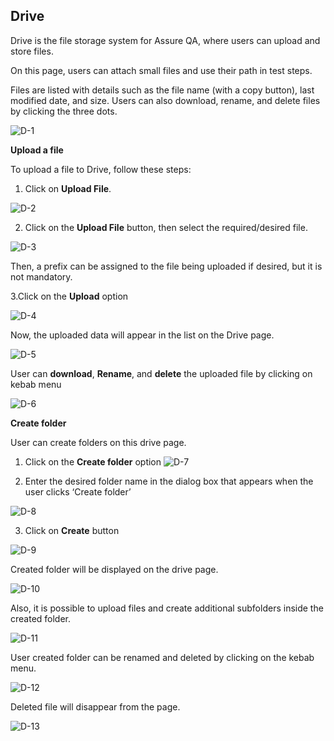 ## Drive
Drive is the file storage system for Assure QA, where users can upload and store files.

On this page, users can attach small files and use their path in test steps.

Files are listed with details such as the file name (with a copy button), last modified date, and size. Users can also download, rename, and delete files by clicking the three dots.

![D-1](/images/D-1.png)

**Upload a file**

To upload a file to Drive, follow these steps:

1. Click on **Upload File**.

![D-2](/images/D-2.png)

2. Click on the **Upload File** button, then select the required/desired file.

![D-3](/images/D-3.png)

Then, a prefix can be assigned to the file being uploaded if desired, but it is not mandatory.

3.Click on the **Upload** option

![D-4](/images/D-4.png)

Now, the uploaded data will appear in the list on the Drive page.

![D-5](/images/D-5.png)

User can **download**, **Rename**,  and **delete** the uploaded file by clicking on kebab menu

![D-6](/images/D-6.png)

**Create folder**

User can create folders on this drive page.

1. Click on the **Create folder** option
![D-7](/images/D-7.png)

2. Enter the desired folder name in the dialog box that appears when the user clicks ‘Create folder’

![D-8](/images/D-8.png)

3. Click on **Create** button

![D-9](/images/D-9.png)

Created folder will be displayed on the drive page.

![D-10](/images/D-10.png)

Also, it is possible to upload files and create additional subfolders inside the created folder.

![D-11](/images/D-11.png)

User created folder can be renamed and deleted by clicking on the kebab menu.

![D-12](images/D-12.png)

Deleted file will disappear from the page.

![D-13](/images/D-13.png)
